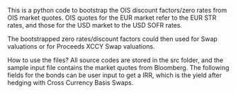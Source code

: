 This is a python code to bootstrap the OIS discount factors/zero rates from OIS market quotes. OIS quotes for the EUR market refer to the EUR STR rates, and those for the USD market to the USD SOFR rates.

The bootstrapped zero rates/discount factors could then used for Swap valuations or for Proceeds XCCY Swap valuations.

How to use the files?
All source codes are stored in the src folder, and the sample input file contains the market quotes from Bloomberg. The following fields for the bonds can be user input to get a IRR, which is the yield after hedging with Cross Currency Basis Swaps.



